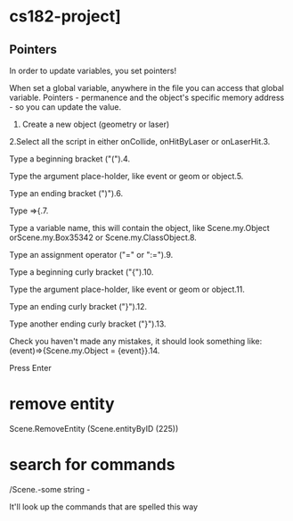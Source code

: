 # cs182-project]

## Pointers
In order to update variables, you set pointers! 

When set a global variable, anywhere in the file you can access that global variable. Pointers - permanence and the object's specific memory address - so you can update the value. 


1. Create a new object (geometry or laser)

2.Select all the script in either onCollide, onHitByLaser or onLaserHit.3.
 
Type a beginning bracket ("(").4.
 
Type the argument place-holder, like event or geom or object.5.
 
Type an ending bracket (")").6.
 
Type =>{.7.
 
Type a variable name, this will contain the object, like Scene.my.Object orScene.my.Box35342 or Scene.my.ClassObject.8.
 
Type an assignment operator ("=" or ":=").9.
 
Type a beginning curly bracket ("{").10.
 
Type the argument place-holder, like event or geom or object.11.
 
Type an ending curly bracket ("}").12.
 
Type another ending curly bracket ("}").13.
 
Check you haven't made any mistakes, it should look something like:(event)=>{Scene.my.Object = {event}}.14.
 
Press Enter

# remove entity
Scene.RemoveEntity (Scene.entityByID (225)) 

# search for commands
/Scene.-some string - 

It'll look up the commands that are spelled this way 
